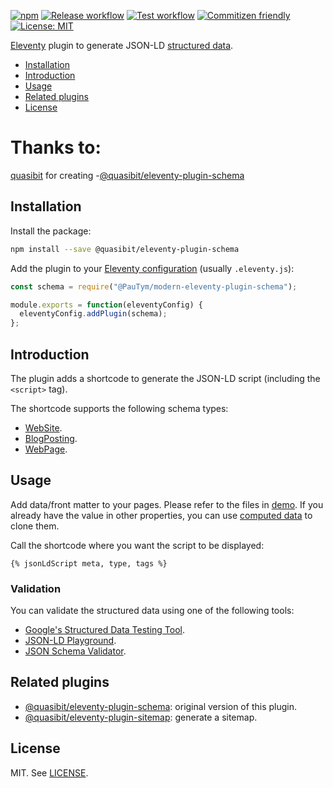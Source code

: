 [![npm](https://img.shields.io/npm/v/@PauTym/modern-eleventy-plugin-schema)](https://www.npmjs.com/package/@PauTym/modern-eleventy-plugin-schema)
[![Release workflow](https://github.com/PauTym/modern-eleventy-plugin-schema/workflows/Release/badge.svg)](https://github.com/PauTym/modern-eleventy-plugin-schema/actions?query=workflow%3ARelease)
[![Test workflow](https://github.com/PauTym/modern-eleventy-plugin-schema/workflows/Test/badge.svg)](https://github.com/PauTym/modern-eleventy-plugin-schema/actions?query=workflow%3ATest)
[![Commitizen friendly](https://img.shields.io/badge/commitizen-friendly-brightgreen.svg)](http://commitizen.github.io/cz-cli/)
[![License: MIT](https://img.shields.io/badge/License-MIT-yellow.svg)](https://opensource.org/licenses/MIT)

[Eleventy](https://www.11ty.dev/) plugin to generate JSON-LD [structured data](https://schema.org/).

- [Installation](#installation)
- [Introduction](#introduction)
- [Usage](#usage)
- [Related plugins](#related-plugins)
- [License](#license)

# Thanks to:
[quasibit](https://github.com/quasibit) for creating -[@quasibit/eleventy-plugin-schema](https://github.com/quasibit/eleventy-plugin-schema)

## Installation

Install the package:

```sh
npm install --save @quasibit/eleventy-plugin-schema
```

Add the plugin to your [Eleventy configuration](https://www.11ty.dev/docs/config/)
(usually `.eleventy.js`):

```js
const schema = require("@PauTym/modern-eleventy-plugin-schema");

module.exports = function(eleventyConfig) {
  eleventyConfig.addPlugin(schema);
};
```

## Introduction

The plugin adds a shortcode to generate the JSON-LD script (including the `<script>` tag).

The shortcode supports the following schema types:

- [WebSite](https://schema.org/WebSite).
- [BlogPosting](https://schema.org/BlogPosting).
- [WebPage](https://schema.org/WebPage).

## Usage

Add data/front matter to your pages. Please refer to the files in [demo](./demo).
If you already have the value in other properties, you can use
[computed data](https://www.11ty.dev/docs/data-computed/) to clone them.

Call the shortcode where you want the script to be displayed:

```njk
{% jsonLdScript meta, type, tags %}
```

### Validation

You can validate the structured data using one of the following tools:

- [Google's Structured Data Testing Tool](https://search.google.com/structured-data/testing-tool/u/0/).
- [JSON-LD Playground](https://json-ld.org/playground/).
- [JSON Schema Validator](https://www.jsonschemavalidator.net/).

## Related plugins

- [@quasibit/eleventy-plugin-schema](https://github.com/quasibit/eleventy-plugin-schema): original version of this plugin.
- [@quasibit/eleventy-plugin-sitemap](https://github.com/quasibit/eleventy-plugin-sitemap): generate a sitemap.

## License

MIT. See [LICENSE](./LICENSE).
